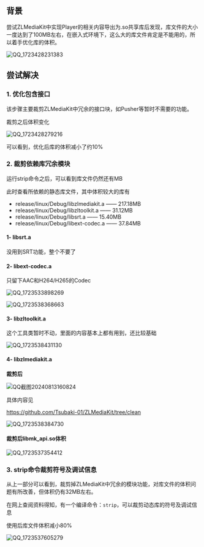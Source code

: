 ## 背景

尝试ZLMediaKit中实现Player的相关内容导出为.so共享库后发现，库文件的大小一度达到了100MB左右，在嵌入式环境下，这么大的库文件肯定是不能用的，所以着手优化库的体积。

![QQ_1723428231383](./.so共享库体积优化.assets/QQ_1723428231383.png)

## 尝试解决

### 1. 优化包含接口

该步骤主要裁剪ZLMediaKit中冗余的接口块，如Pusher等暂时不需要的功能。

裁剪之后体积变化

![QQ_1723428279216](./.so共享库体积优化.assets/QQ_1723428279216.png)

可以看到，优化后库的体积减小了约10%

### 2. 裁剪依赖库冗余模块

运行strip命令之后，可以看到库文件仍然还有MB

此时查看所依赖的静态库文件，其中体积较大的库有

- release/linux/Debug/libzlmediakit.a —— 217.18MB
- release/linux/Debug/libzltoolkit.a —— 31.12MB
- release/linux/Debug/libsrt.a —— 15.40MB
- release/linux/Debug/libext-codec.a —— 37.84MB

#### 1- libsrt.a

没用到SRT功能，整个不要了

#### 2- libext-codec.a

只留下AAC和H264/H265的Codec

![QQ_1723533898269](./.so共享库体积优化.assets/QQ_1723533898269.png)

![QQ_1723538368663](./.so共享库体积优化.assets/QQ_1723538368663.png)

#### 3- libzltoolkit.a

这个工具类暂时不动，里面的内容基本上都有用到，还比较基础

![QQ_1723538431130](./.so共享库体积优化.assets/QQ_1723538431130.png)

#### 4- libzlmediakit.a

**裁剪后**

![QQ截图20240813160824](./.so共享库体积优化.assets/QQ截图20240813160824.png)

具体内容见

https://github.com/Tsubaki-01/ZLMediaKit/tree/clean

![QQ_1723538384730](./.so共享库体积优化.assets/QQ_1723538384730.png)

#### 裁剪后libmk_api.so体积

![QQ_1723537354412](./.so共享库体积优化.assets/QQ_1723537354412.png)





### 3. strip命令裁剪符号及调试信息

从上一部分可以看到，裁剪掉ZLMediaKit中冗余的模块功能，对库文件的体积问题有所改善，但体积仍有32MB左右。

在网上查阅资料得知，有一个编译命令：`strip`，可以裁剪动态库的符号及调试信息

使用后库文件体积减小80%

![QQ_1723537605279](./.so共享库体积优化.assets/QQ_1723537605279.png)

